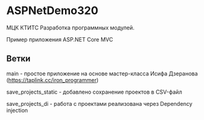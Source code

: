 # ASPNetDemo320
МЦК КТИТС 
Разработка программных модулей.

Пример приложения ASP.NET Core MVC 

## Ветки

main - простое приложение на основе мастер-класса Исифа Дзеранова (https://taplink.cc/iron_programmer)

save_projects_static - добавлено сохранение проектов в CSV-файл

save_projects_di - работа с проектами реализована через Dependency injection
